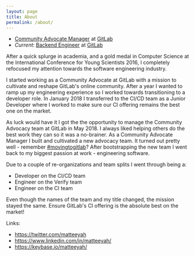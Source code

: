 ```yaml
---
layout: page
title: About
permalink: /about/
---
```


- [Community Advocate Manager](https://about.gitlab.com/job-families/marketing/community-advocate/)
at [GitLab](https://about.gitlab.com)
- *Current*: [Backend Engineer](https://about.gitlab.com/job-families/engineering/backend-engineer/)
at [GitLab](https://about.gitlab.com)

After a quick splurge in academia, and a gold medal in Computer Science at the
International Conference for Young Scientists 2016, I completely refocused my
attention towards the software engineering industry.

I started working as a Community Advocate at GitLab with a mission to cultivate
and reshape GitLab's online community. After a year I wanted to ramp up my
engineering experience so I worked towards transitioning to a developer role.
In January 2018 I transferred to the CI/CD team as a Junior Developer where I
worked to make sure our CI offering remains the best one on the market.

As luck would have it I got the the opportunity to manage the Community Advocacy
team at GitLab in May 2018. I always liked helping others do the best work they
can so it was a no-brainer. As a Community Advocate Manager I built and
cultivated a new advocacy team. It turned out pretty well - remember
[#movingtogitlab](https://twitter.com/hashtag/movingtogitlab)?
After bootstrapping the new team I went back to my biggest passion at work -
engineering software.

Due to a couple of re-organizations and team splits I went through being a:
- Developer on the CI/CD team
- Engineer on the Verify team
- Engineer on the CI team

Even though the names of the team and my title changed, the mission stayed the
same. Ensure GitLab's CI offering is the absolute best on the market!

Links:
* <https://twitter.com/matteeyah>
* <https://www.linkedin.com/in/matteeyah/>
* <https://keybase.io/matteeyah/>
